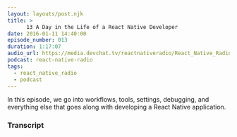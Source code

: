 ```yaml
---
layout: layouts/post.njk
title: >
      13 A Day in the Life of a React Native Developer
date: 2016-01-11 14:40:00
episode_number: 013
duration: 1:17:07
audio_url: https://media.devchat.tv/reactnativeradio/React_Native_Radio_Epsidoe_13.mp3
podcast: react-native-radio
tags: 
  - react_native_radio
  - podcast
---
```


In this episode, we go into workflows, tools, settings, debugging, and everything else that goes along with developing a React Native application.



### Transcript


